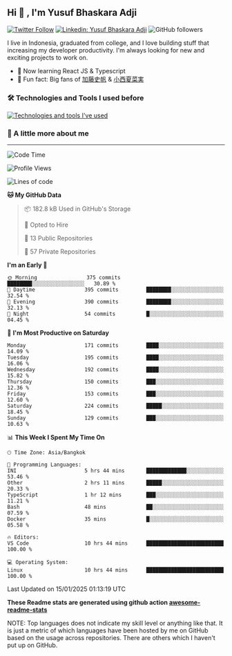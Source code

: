 ## Hi 👋 , I'm Yusuf Bhaskara Adji

[![Twitter Follow](https://img.shields.io/twitter/follow/frelein_asli?label=Follow)](https://twitter.com/intent/follow?screen_name=frelein_asli)
[![Linkedin: Yusuf Bhaskara Adji](https://img.shields.io/badge/-yusufadji-blue?style=flat-square&logo=Linkedin&logoColor=white&link=https://www.linkedin.com/in/yusuf-bhaskara-adji/)](https://www.linkedin.com/in/yusuf-bhaskara-adji/)
![GitHub followers](https://img.shields.io/github/followers/yusufadji?label=Follow&style=social)

I live in Indonesia, graduated from college, and I love building stuff that increasing my developer productivity. I'm always looking for new and exciting projects to work on.

- 🌱 Now learning React JS & Typescript
- 🐻 Fun fact: Big fans of [加藤史帆](https://www.instagram.com/katoshi.official/) & [小西夏菜実](https://www.instagram.com/konishi773_official/)

### 🛠️ Technologies and Tools I used before

[![Technologies and tools I've used](https://skillicons.dev/icons?i=html,css,js,ts,php,python,kotlin,tailwind,bootstrap,next,express,sequelize,mysql,prisma,firebase,vercel,vscode,androidstudio,bash,git,postman,figma,docker,linux&perline=12)](#)

### 🐣 A little more about me

---

<!--START_SECTION:waka-->
![Code Time](http://img.shields.io/badge/Code%20Time-1%2C247%20hrs%2042%20mins-blue)

![Profile Views](http://img.shields.io/badge/Profile%20Views-0-blue)

![Lines of code](https://img.shields.io/badge/From%20Hello%20World%20I%27ve%20Written-782.6%20thousand%20lines%20of%20code-blue)

**🐱 My GitHub Data** 

> 📦 182.8 kB Used in GitHub's Storage 
 > 
> 💼 Opted to Hire
 > 
> 📜 13 Public Repositories 
 > 
> 🔑 57 Private Repositories 
 > 
**I'm an Early 🐤** 

```text
🌞 Morning                375 commits         ████████░░░░░░░░░░░░░░░░░   30.89 % 
🌆 Daytime                395 commits         ████████░░░░░░░░░░░░░░░░░   32.54 % 
🌃 Evening                390 commits         ████████░░░░░░░░░░░░░░░░░   32.13 % 
🌙 Night                  54 commits          █░░░░░░░░░░░░░░░░░░░░░░░░   04.45 % 
```
📅 **I'm Most Productive on Saturday** 

```text
Monday                   171 commits         ████░░░░░░░░░░░░░░░░░░░░░   14.09 % 
Tuesday                  195 commits         ████░░░░░░░░░░░░░░░░░░░░░   16.06 % 
Wednesday                192 commits         ████░░░░░░░░░░░░░░░░░░░░░   15.82 % 
Thursday                 150 commits         ███░░░░░░░░░░░░░░░░░░░░░░   12.36 % 
Friday                   153 commits         ███░░░░░░░░░░░░░░░░░░░░░░   12.60 % 
Saturday                 224 commits         █████░░░░░░░░░░░░░░░░░░░░   18.45 % 
Sunday                   129 commits         ███░░░░░░░░░░░░░░░░░░░░░░   10.63 % 
```


📊 **This Week I Spent My Time On** 

```text
🕑︎ Time Zone: Asia/Bangkok

💬 Programming Languages: 
INI                      5 hrs 44 mins       █████████████░░░░░░░░░░░░   53.46 % 
Other                    2 hrs 11 mins       █████░░░░░░░░░░░░░░░░░░░░   20.33 % 
TypeScript               1 hr 12 mins        ███░░░░░░░░░░░░░░░░░░░░░░   11.21 % 
Bash                     48 mins             ██░░░░░░░░░░░░░░░░░░░░░░░   07.59 % 
Docker                   35 mins             █░░░░░░░░░░░░░░░░░░░░░░░░   05.58 % 

🔥 Editors: 
VS Code                  10 hrs 44 mins      █████████████████████████   100.00 % 

💻 Operating System: 
Linux                    10 hrs 44 mins      █████████████████████████   100.00 % 
```


 Last Updated on 15/01/2025 01:13:19 UTC
<!--END_SECTION:waka-->

**These Readme stats are generated using github action [awesome-readme-stats](https://github.com/anmol098/waka-readme-stats)**

NOTE: Top languages does not indicate my skill level or anything like that. It is just a metric of which languages have been hosted by me on GitHub based on the usage across repositories. There are others which I haven't put up on GitHub.
